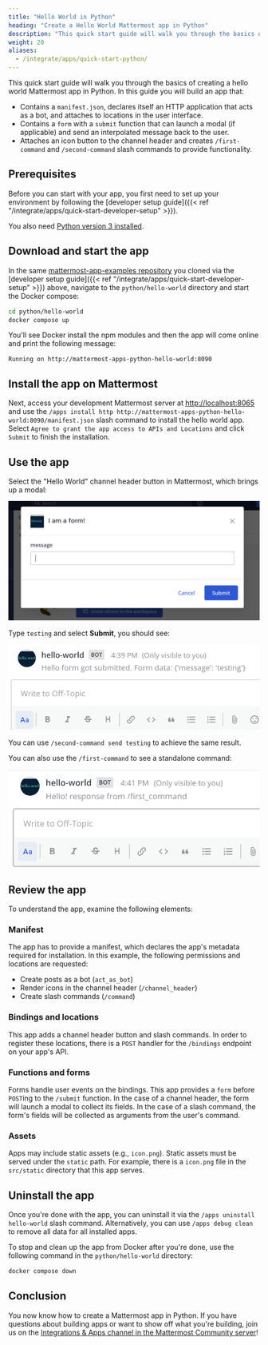 ```yaml
---
title: "Hello World in Python"
heading: "Create a Hello World Mattermost app in Python"
description: "This quick start guide will walk you through the basics of creating a hello world Mattermost app in Python."
weight: 20
aliases:
  - /integrate/apps/quick-start-python/
---
```


This quick start guide will walk you through the basics of creating a hello world Mattermost app in Python. In this guide you will build an app that:

- Contains a `manifest.json`, declares itself an HTTP application that acts as a bot, and attaches to locations in the user interface.
- Contains a `form` with a `submit` function that can launch a modal (if applicable) and send an interpolated message back to the user.
- Attaches an icon button to the channel header and creates `/first-command` and `/second-command` slash commands to provide functionality.

## Prerequisites

Before you can start with your app, you first need to set up your environment by following the [developer setup guide]({{< ref "/integrate/apps/quick-start-developer-setup" >}}).

You also need [Python version 3 installed](https://www.python.org/downloads/).

## Download and start the app

In the same [mattermost-app-examples repository](https://github.com/mattermost/mattermost-app-examples) you cloned via the [developer setup guide]({{< ref "/integrate/apps/quick-start-developer-setup" >}}) above, navigate to the `python/hello-world` directory and start the Docker compose:

```sh
cd python/hello-world
docker compose up
```

You'll see Docker install the npm modules and then the app will come online and print the following message:

```
Running on http://mattermost-apps-python-hello-world:8090
```

## Install the app on Mattermost

Next, access your development Mattermost server at [http://localhost:8065](http://localhost:8065) and use the `/apps install http http://mattermost-apps-python-hello-world:8090/manifest.json` slash command to install the hello world app. Select `Agree to grant the app access to APIs and Locations` and click `Submit` to finish the installation.

## Use the app

Select the "Hello World" channel header button in Mattermost, which brings up a modal:

![image](modal.png)

Type `testing` and select **Submit**, you should see:

![image](response.png)

You can use `/second-command send testing` to achieve the same result.

You can also use the `/first-command` to see a standalone command:

![image](first.png)

## Review the app

To understand the app, examine the following elements:

### Manifest

The app has to provide a manifest, which declares the app's metadata required for installation. In this example, the following permissions and locations are requested:

- Create posts as a bot (`act_as_bot`)
- Render icons in the channel header (`/channel_header`)
- Create slash commands (`/command`)

### Bindings and locations

This app adds a channel header button and slash commands. In order to register these locations, there is a `POST` handler for the `/bindings` endpoint on your app's API.

### Functions and forms

Forms handle user events on the bindings. This app provides a `form` before `POST`ing to the `/submit` function. In the case of a channel header, the form will launch a modal to collect its fields. In the case of a slash command, the form's fields will be collected as arguments from the user's command.

### Assets

Apps may include static assets (e.g., `icon.png`). Static assets must be served under the `static` path. For example, there is a `icon.png` file in the `src/static` directory that this app serves.

## Uninstall the app

Once you're done with the app, you can uninstall it via the `/apps uninstall hello-world` slash command. Alternatively, you can use `/apps debug clean` to remove all data for all installed apps.

To stop and clean up the app from Docker after you're done, use the following command in the `python/hello-world` directory:

```sh
docker compose down
```

## Conclusion

You now know how to create a Mattermost app in Python. If you have questions about building apps or want to show off what you're building, join us on the [Integrations & Apps channel in the Mattermost Community server](https://community.mattermost.com/core/channels/integrations)!
